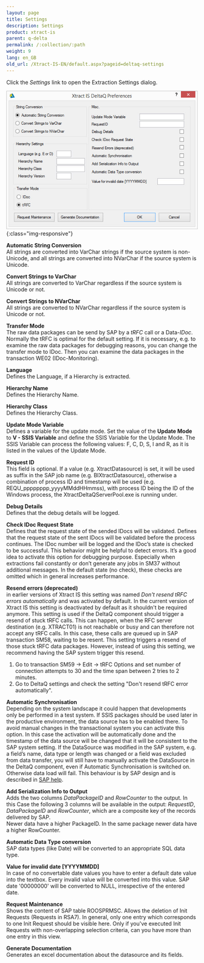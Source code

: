 ```yaml
---
layout: page
title: Settings
description: Settings
product: xtract-is
parent: q-delta
permalink: /:collection/:path
weight: 9
lang: en_GB
old_url: /Xtract-IS-EN/default.aspx?pageid=deltaq-settings
---
```


Click the *Settings* link to open the Extraction Settings dialog.


![XIS_DeltaQ_Settings](/img/content/XIS_DeltaQ_Settings.jpg){:class="img-responsive"}


**Automatic String Conversion**<br>
All strings are converted into VarChar strings if the source system is non-Unicode, and all strings are converted into NVarChar if the source system is Unicode.

**Convert Strings to VarChar**<br>
All strings are converted to VarChar regardless if the source system is Unicode or not.

**Convert Strings to NVarChar**<br>
All strings are converted to NVarChar regardless if the source system is Unicode or not.

**Transfer Mode**<br>
The raw data packages can be send by SAP by a *tRFC* call or a Data-*IDoc*. Normally the tRFC is optimal for the default setting. If it is necessary, e.g. to examine the raw data packages for debugging reasons, you can change the transfer mode to IDoc. Then you can examine the data packages in the transaction WE02 (IDoc-Monitoring).

**Language**<br>
Defines the Language, if a Hierarchy is extracted.

**Hierarchy Name**<br>
Defines the Hierarchy Name.

**Hierarchy Class**<br>
Defines the Hierarchy Class.

**Update Mode Variable**<br>
Defines a variable for the update mode.
Set the value of the **Update Mode** to **V - SSIS Variable** and define the SSIS Variable for the Update Mode. The SSIS Variable can process the following values: F, C, D, S, I and R, as it is listed in the values of the Update Mode.

**Request ID**<br>
This field is optional. 
If a value (e.g. XtractDatasource) is set, it will be used as suffix in the SAP job name (e.g. BIXtractDatasource), otherwise a combination of process ID and timestamp will be used (e.g. REQU_pppppppp_yyyyMMddHHmmss), with process ID being the ID of the Windows process, the XtractDeltaQServerPool.exe is running under.

**Debug Details**<br>
Defines that the debug details will be logged.

**Check IDoc Request State**<br>
Defines that the request state of the sended IDocs will be validated.
Defines that the request state of the sent IDocs will be validated before the process continues. The IDoc number will be logged and the IDoc’s state is checked to be successful. 
This behavior might be helpful to detect errors. It’s a good idea to activate this option for debugging purpose. Especially when extractions fail constantly or don’t generate any jobs in SM37 without additional messages.
In the default state (no check), these checks are omitted which in general increases performance.

**Resend errors (deprecated)**<br>
in earlier versions of Xtract IS this setting was named *Don't resend tRFC errors automatically* and was activated by default. In the current version of Xtract IS this setting is deactivated by default as it shouldn't be required anymore.
This setting is used if the DeltaQ component should trigger a resend of stuck tRFC calls. This can happen, when the RFC server destination (e.g. XTRACT01) is not reachable or busy and can therefore not accept any tRFC calls. In this case, these calls are queued up in SAP transaction SM58, waiting to be resent.
This setting triggers a resend of those stuck tRFC data packages. 
However, instead of using this setting, we recommend having the SAP system trigger this resend. 

1. Go to transaction SM59 -> Edit -> tRFC Options and set number of connection attempts to 30 and the time span between 2 tries to 2 minutes. 
2. Go to DeltaQ settings and check the setting "Don't resend tRFC error automatically".

**Automatic Synchronisation**<br>
Depending on the system landscape it could happen that developments only be performed in a test system. If SSIS packages should be used later in the productive environment, the data source has to be enabled there. To avoid manual changes in the transactional system you can activate this option. In this case the activation will be automatically done and the timestamp of the data source will be changed that it will be consistent to the SAP system setting. 
If the DataSource was modified in the SAP system, e.g. a field’s name, data type or length was changed or a field was excluded from data transfer, you will still have to manually activate the DataSource in the DeltaQ component, even if Automatic Synchronisation is switched on. Otherwise data load will fail. This behaviour is by SAP design and is described in [SAP help]().

**Add Serialization Info to Output**<br>
Adds the two columns *DataPackageID* and *RowCounter* to the output.
In this Case the following 3 columns will be available in the output:
*RequestID*, *DataPackageID* and *RowCounter*, which are a composite key of the records delivered by SAP.  
Newer data have a higher PackageID. In the same package newer data have a higher RowCounter. 

**Automatic Data Type conversion**<br>
SAP data types (like Date) will be converted to an appropriate SQL data type. 

**Value for invalid date [YYYYMMDD]**<br>
In case of no convertable date values you have to enter a default date value into the textbox. Every invalid value will be converted into this value. SAP date '00000000' will be converted to NULL, irrespective of the entered date.

**Request Maintenance**<br>
Shows the content of SAP table ROOSPRMSC.
Allows the deletion of Init Requests (Requests in RSA7).
In general, only one entry which corresponds to one Init Request should be visible here.
Only if you've executed Init Requests with non-overlapping selection criteria, can you have more than one entry in this view.

**Generate Documentation**<br>
Generates an excel documentation about the datasource and its fields.
